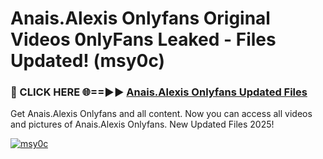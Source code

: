 # Anais.Alexis Onlyfans Original Videos 0nlyFans Leaked - Files Updated! (msy0c)

<h3>🔴 CLICK HERE 🌐==►► <a href="https://tinyurl.com/ehrbuxhb" rel="nofollow">Anais.Alexis Onlyfans Updated Files</a></h3>

Get Anais.Alexis Onlyfans and all content. Now you can access all videos and pictures of Anais.Alexis Onlyfans. New Updated Files 2025!

[![msy0c](https://i.imgur.com/lVYEuWS.gif)](https://tinyurl.com/ehrbuxhb)
